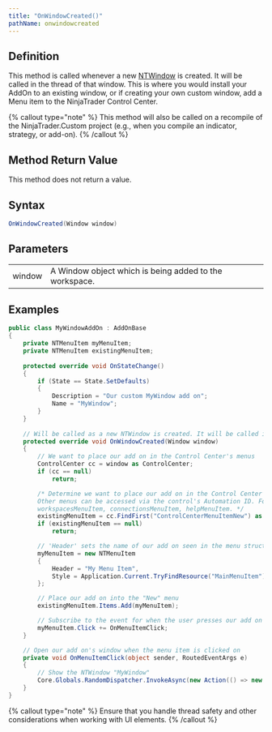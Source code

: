 ```yaml
---
title: "OnWindowCreated()"
pathName: onwindowcreated
---
```


## Definition

This method is called whenever a new [NTWindow](ntwindow) is created. It will be called in the thread of that window. This is where you would install your AddOn to an existing window, or if creating your own custom window, add a Menu item to the NinjaTrader Control Center.

{% callout type="note" %}
This method will also be called on a recompile of the NinjaTrader.Custom project (e.g., when you compile an indicator, strategy, or add-on).
{% /callout %}

## Method Return Value

This method does not return a value.

## Syntax

```csharp
OnWindowCreated(Window window)
```

## Parameters

|  |  |
| --- | --- |
| window | A Window object which is being added to the workspace. |

## Examples

```csharp
public class MyWindowAddOn : AddOnBase
{
    private NTMenuItem myMenuItem;
    private NTMenuItem existingMenuItem;
    
    protected override void OnStateChange()
    {
        if (State == State.SetDefaults)
        {
            Description = "Our custom MyWindow add on";
            Name = "MyWindow";
        }
    }
    
    // Will be called as a new NTWindow is created. It will be called in the thread of that window
    protected override void OnWindowCreated(Window window)
    {
        // We want to place our add on in the Control Center's menus
        ControlCenter cc = window as ControlCenter;
        if (cc == null)
            return;

        /* Determine we want to place our add on in the Control Center's "New" menu 
        Other menus can be accessed via the control's Automation ID. For example: toolsMenuItem,
        workspacesMenuItem, connectionsMenuItem, helpMenuItem. */
        existingMenuItem = cc.FindFirst("ControlCenterMenuItemNew") as NTMenuItem;
        if (existingMenuItem == null)
            return;

        // 'Header' sets the name of our add on seen in the menu structure
        myMenuItem = new NTMenuItem 
        { 
            Header = "My Menu Item", 
            Style = Application.Current.TryFindResource("MainMenuItem") as Style 
        };

        // Place our add on into the "New" menu
        existingMenuItem.Items.Add(myMenuItem);

        // Subscribe to the event for when the user presses our add on's menu item
        myMenuItem.Click += OnMenuItemClick;
    }

    // Open our add on's window when the menu item is clicked on
    private void OnMenuItemClick(object sender, RoutedEventArgs e)
    {
        // Show the NTWindow "MyWindow"
        Core.Globals.RandomDispatcher.InvokeAsync(new Action(() => new MyWindow().Show()));
    }
}
```

{% callout type="note" %}
Ensure that you handle thread safety and other considerations when working with UI elements.
{% /callout %}